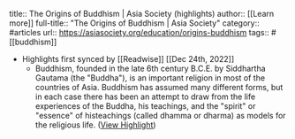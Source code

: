title:: The Origins of Buddhism | Asia Society (highlights)
author:: [[Learn more]]
full-title:: "The Origins of Buddhism | Asia Society"
category:: #articles
url:: https://asiasociety.org/education/origins-buddhism
tags:: #[[buddhism]]

- Highlights first synced by [[Readwise]] [[Dec 24th, 2022]]
	- Buddhism, founded in the late 6th century B.C.E. by Siddhartha Gautama (the "Buddha"), is an important religion in most of the countries of Asia. Buddhism has assumed many different forms, but in each case there has been an attempt to draw from the life experiences of the Buddha, his teachings, and the "spirit" or "essence" of histeachings (called dhamma or dharma) as models for the religious life. ([View Highlight](https://read.readwise.io/read/01gmzgpxqnpezhjvx5944bq9nj))